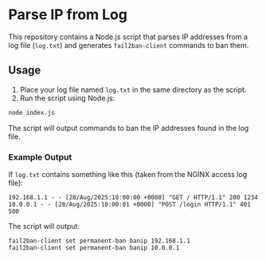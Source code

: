 # Parse IP from Log

This repository contains a Node.js script that parses IP addresses from a log file (`log.txt`) and generates `fail2ban-client` commands to ban them.

## Usage

1. Place your log file named `log.txt` in the same directory as the script.
2. Run the script using Node.js:

```bash
node index.js
```

The script will output commands to ban the IP addresses found in the log file.

### Example Output

If `log.txt` contains something like this (taken from the NGINX access log file):
```
192.168.1.1 - - [28/Aug/2025:10:00:00 +0000] "GET / HTTP/1.1" 200 1234
10.0.0.1 - - [28/Aug/2025:10:00:01 +0000] "POST /login HTTP/1.1" 401 500
```

The script will output:
```
fail2ban-client set permanent-ban banip 192.168.1.1
fail2ban-client set permanent-ban banip 10.0.0.1
```
